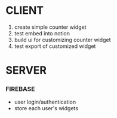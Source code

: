# CLIENT
1. create simple counter widget
2. test embed into notion
3. build ui for customizing counter widget
4. test export of customized widget


# SERVER
### FIREBASE
- user login/authentication
- store each user's widgets

